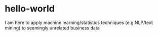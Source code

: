 # hello-world

I am here to apply machine learning/statistics techniques (e.g.NLP/text mining) to seemingly unrelated business data
